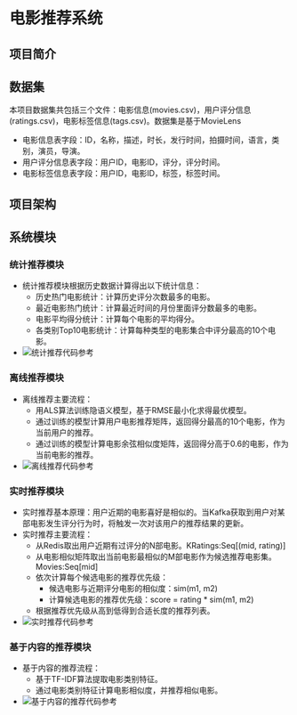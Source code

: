 # 电影推荐系统

## 项目简介

## 数据集

本项目数据集共包括三个文件：电影信息(movies.csv)，用户评分信息(ratings.csv)，电影标签信息(tags.csv)。数据集是基于MovieLens

  - 电影信息表字段：ID，名称，描述，时长，发行时间，拍摄时间，语言，类别，演员，导演。
  - 用户评分信息表字段：用户ID，电影ID，评分，评分时间。
  - 电影标签信息表字段：用户ID，电影ID，标签，标签时间。
  
## 项目架构


## 系统模块

### 统计推荐模块

  - 统计推荐模块根据历史数据计算得出以下统计信息：
    - 历史热门电影统计：计算历史评分次数最多的电影。
    - 最近电影热门统计：计算最近时间的月份里面评分数最多的电影。
    - 电影平均得分统计：计算每个电影的平均得分。
    - 各类别Top10电影统计：计算每种类型的电影集合中评分最高的10个电影。
  - ![统计推荐代码参考](./代码/统计推荐)
  
### 离线推荐模块

  - 离线推荐主要流程：
    - 用ALS算法训练隐语义模型，基于RMSE最小化求得最优模型。
    - 通过训练的模型计算用户电影推荐矩阵，返回得分最高的10个电影，作为当前用户的推荐。
    - 通过训练的模型计算电影余弦相似度矩阵，返回得分高于0.6的电影，作为当前电影的推荐。
  - ![离线推荐代码参考](./代码/离线推荐)

### 实时推荐模块

  - 实时推荐基本原理：用户近期的电影喜好是相似的。当Kafka获取到用户对某部电影发生评分行为时，将触发一次对该用户的推荐结果的更新。
  - 实时推荐主要流程：
    - 从Redis取出用户近期有过评分的N部电影。KRatings:Seq[(mid, rating)]
    - 从电影相似矩阵取出当前电影最相似的M部电影作为候选推荐电影集。Movies:Seq[mid]
    - 依次计算每个候选电影的推荐优先级：
      - 候选电影与近期评分电影的相似度：sim(m1, m2)
      - 计算候选电影的推荐优先级：score = rating * sim(m1, m2)
    - 根据推荐优先级从高到低得到合适长度的推荐列表。
  - ![实时推荐代码参考](./代码/实时推荐)
  
### 基于内容的推荐模块

  - 基于内容的推荐流程：
    - 基于TF-IDF算法提取电影类别特征。
    - 通过电影类别特征计算电影相似度，并推荐相似电影。
  - ![基于内容的推荐代码参考](./代码/基于内容的推荐)
  
  
  
  
